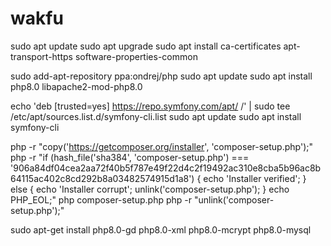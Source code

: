 # wakfu



sudo apt update
sudo apt upgrade
sudo apt install  ca-certificates apt-transport-https software-properties-common

sudo add-apt-repository ppa:ondrej/php
sudo apt update
sudo apt install php8.0 libapache2-mod-php8.0 

echo 'deb [trusted=yes] https://repo.symfony.com/apt/ /' | sudo tee /etc/apt/sources.list.d/symfony-cli.list
sudo apt update
sudo apt install symfony-cli

php -r "copy('https://getcomposer.org/installer', 'composer-setup.php');"
php -r "if (hash_file('sha384', 'composer-setup.php') === '906a84df04cea2aa72f40b5f787e49f22d4c2f19492ac310e8cba5b96ac8b64115ac402c8cd292b8a03482574915d1a8') { echo 'Installer verified'; } else { echo 'Installer corrupt'; unlink('composer-setup.php'); } echo PHP_EOL;"
php composer-setup.php
php -r "unlink('composer-setup.php');"

 sudo apt-get install php8.0-gd php8.0-xml php8.0-mcrypt php8.0-mysql